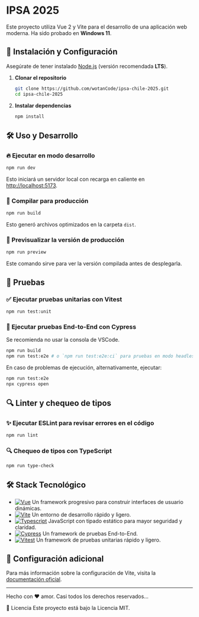 # IPSA 2025

Este proyecto utiliza Vue 2 y Vite para el desarrollo de una aplicación web moderna. Ha sido probado en **Windows 11**.

## 🚀 Instalación y Configuración

Asegúrate de tener instalado [Node.js](https://nodejs.org/) (versión recomendada **LTS**).

1. **Clonar el repositorio**
   ```sh
   git clone https://github.com/wotanCode/ipsa-chile-2025.git
   cd ipsa-chile-2025
   ```

2. **Instalar dependencias**
   ```sh
   npm install
   ```

## 🛠 Uso y Desarrollo

### 🔥 Ejecutar en modo desarrollo

```sh
npm run dev
```

Esto iniciará un servidor local con recarga en caliente en [http://localhost:5173](http://localhost:5173).

### 🔨 Compilar para producción

```sh
npm run build
```

Esto generó archivos optimizados en la carpeta `dist`.

### 👀 Previsualizar la versión de producción

```sh
npm run preview
```

Este comando sirve para ver la versión compilada antes de desplegarla.

## 🧪 Pruebas

### ✅ Ejecutar pruebas unitarias con Vitest

```sh
npm run test:unit
```

### 🔎 Ejecutar pruebas End-to-End con Cypress

Se recomienda no usar la consola de VSCode.

```sh
npm run build
npm run test:e2e # o `npm run test:e2e:ci` para pruebas en modo headless
```

En caso de problemas de ejecución, alternativamente, ejecutar:
```sh
npm run test:e2e
npx cypress open
```

## 🔍 Linter y chequeo de tipos

### ✨ Ejecutar ESLint para revisar errores en el código

```sh
npm run lint
```

### 🔍 Chequeo de tipos con TypeScript

```sh
npm run type-check
```

<!-- ## 🚀 Despliegue en GitHub Pages

El proyecto se puede desplegar en GitHub Pages ejecutando:

```sh
npm run deploy
```

Luego, la aplicación estará disponible en:

```
https://wotanCode.github.io/ipsa-chile-2025/
``` -->

## 🛠️ Stack Tecnológico
- [![Vue][vue-badge]][vue-url] Un framework progresivo para construir interfaces de usuario dinámicas.
- [![Vite][vite-badge]][vite-url] Un entorno de desarrollo rápido y ligero.
- [![Typescript][typescript-badge]][typescript-url] JavaScript con tipado estático para mayor seguridad y claridad.
- [![Cypress][cypress-badge]][cypress-url] Un framework de pruebas End-to-End.
- [![Vitest][vitest-badge]][vitest-url] Un framework de pruebas unitarias rápido y ligero.

## 📄 Configuración adicional

Para más información sobre la configuración de Vite, visita la [documentación oficial](https://vitejs.dev/config/).

<hr />
Hecho con ❤️ amor.
Casi todos los derechos reservados...

📄 Licencia
Este proyecto está bajo la Licencia MIT.

[vue-url]: https://vuejs.org/
[vue-badge]: https://img.shields.io/badge/Vue-4FC08D?style=for-the-badge&logo=vue.js&logoColor=white

[vite-url]: https://vitejs.dev/
[vite-badge]: https://img.shields.io/badge/Vite-646CFF?style=for-the-badge&logo=vite&logoColor=white

[typescript-url]: https://www.typescriptlang.org/
[typescript-badge]: https://img.shields.io/badge/Typescript-3178C6?style=for-the-badge&logo=typescript&logoColor=white

[cypress-url]: https://www.cypress.io/
[cypress-badge]: https://img.shields.io/badge/Cypress-17202C?style=for-the-badge&logo=cypress&logoColor=white

[vitest-url]: https://vitest.dev/
[vitest-badge]: https://img.shields.io/badge/Vitest-6E9F18?style=for-the-badge&logo=vitest&logoColor=white
